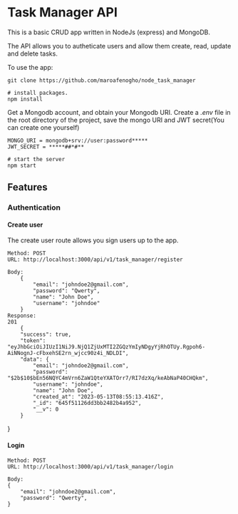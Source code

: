 # Task Manager API

This is a basic CRUD app written in NodeJs (express) and MongoDB.

The API allows you to autheticate users and allow them create, read, update and delete tasks.

To use the app:

    git clone https://github.com/maroafenogho/node_task_manager

    # install packages.
    npm install

Get a Mongodb account, and obtain your Mongodb URI.
Create a *.env* file in the root directory of the project, save the mongo URI and JWT secret(You can create one yourself)

    MONGO_URI = mongodb+srv://user:password*****
    JWT_SECRET = *****##*#**

    # start the server
    npm start

## Features

### Authentication
#### Create user
The create user route allows you sign users up to the app. 

    Method: POST
    URL: http://localhost:3000/api/v1/task_manager/register

    Body:
        {
            "email": "johndoe2@gmail.com",
            "password": "Qwerty",
            "name": "John Doe",
            "username": "johndoe"
        }
    Response:
    201
        {
        "success": true,
        "token": "eyJhbGciOiJIUzI1NiJ9.NjQ1ZjUxMTI2ZGQzYmIyNDgyYjRhOTUy.Rgpoh6-AiNNognJ-cFbxehSE2rn_wjcc90z4i_NDLDI",
        "data": {
            "email": "johndoe2@gmail.com",
            "password": "$2b$10$bEn56NQYC4mVrn6ZaW1QteYXATOrr7/RI7dzXq/keAbNaP40CHQkm",
            "username": "johndoe",
            "name": "John Doe",
            "created_at": "2023-05-13T08:55:13.416Z",
            "_id": "645f51126dd3bb2482b4a952",
            "__v": 0
        }
}    

#### Login 

    Method: POST
    URL: http://localhost:3000/api/v1/task_manager/login

    Body:
    {
        "email": "johndoe2@gmail.com",
        "password": "Qwerty",
    }

